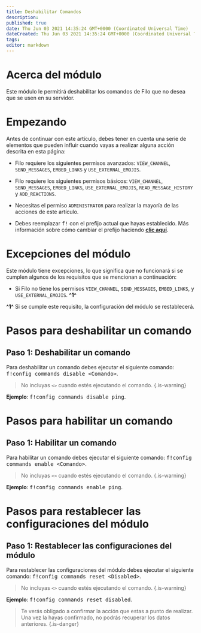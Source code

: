 ```yaml
---
title: Deshabilitar Comandos
description:
published: true
date: Thu Jun 03 2021 14:35:24 GMT+0000 (Coordinated Universal Time)
dateCreated: Thu Jun 03 2021 14:35:24 GMT+0000 (Coordinated Universal Time)
tags:
editor: markdown
---
```


# Acerca del módulo

Este módulo le permitirá deshabilitar los comandos de Filo que no desea que se usen en su servidor.

# Empezando

Antes de continuar con este artículo, debes tener en cuenta una serie de elementos que pueden influir cuando vayas a realizar alguna acción descrita en esta página:

- Filo requiere los siguientes permisos avanzados: ``VIEW_CHANNEL``, ``SEND_MESSAGES``, ``EMBED_LINKS`` y ``USE_EXTERNAL_EMOJIS``.

- Filo requiere los siguientes permisos básicos: ``VIEW_CHANNEL``, ``SEND_MESSAGES``, ``EMBED_LINKS``, ``USE_EXTERNAL_EMOJIS``, ``READ_MESSAGE_HISTORY`` y ``ADD_REACTIONS``.

- Necesitas el permiso ``ADMINISTRATOR`` para realizar la mayoría de las acciones de este artículo.

- Debes reemplazar <kbd>f!</kbd> con el prefijo actual que hayas establecido. Más información sobre cómo cambiar el prefijo haciendo **[clic aquí](es/modules/prefix)**.

# Excepciones del módulo

Este módulo tiene excepciones, lo que significa que no funcionará si se cumplen algunos de los requisitos que se mencionan a continuación:

- Si Filo no tiene los permisos ``VIEW_CHANNEL``, ``SEND_MESSAGES``, ``EMBED_LINKS``, y ``USE_EXTERNAL_EMOJIS``. **^1^**

**^1^** Si se cumple este requisito, la configuración del módulo se restablecerá.

# Pasos para deshabilitar un comando

## **Paso 1**: Deshabilitar un comando

Para deshabilitar un comando debes ejecutar el siguiente comando: <kbd>f!config commands disable \<Comando></kbd>.

> No incluyas ``<>`` cuando estés ejecutando el comando.
{.is-warning}

**Ejemplo**: <kbd>f!config commands disable ping</kbd>.

# Pasos para habilitar un comando

## **Paso 1**: Habilitar un comando

Para habilitar un comando debes ejecutar el siguiente comando: <kbd>f!config commands enable \<Comando></kbd>.

> No incluyas ``<>`` cuando estés ejecutando el comando.
{.is-warning}

**Ejemplo**: <kbd>f!config commands enable ping</kbd>.

# Pasos para restablecer las configuraciones del módulo

## **Paso 1**: Restablecer las configuraciones del módulo

Para restablecer las configuraciones del módulo debes ejecutar el siguiente comando: <kbd>f!config commands reset \<Disabled></kbd>.

> No incluyas ``<>`` cuando estés ejecutando el comando.
{.is-warning}

**Ejemplo**: <kbd>f!config commands reset disabled</kbd>.

> Te verás obligado a confirmar la acción que estas a punto de realizar. Una vez la hayas confirmado, no podrás recuperar los datos anteriores.
{.is-danger}
